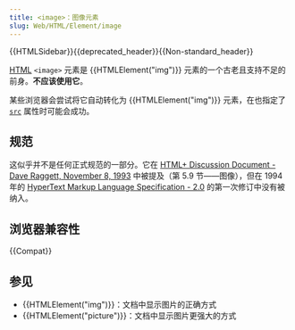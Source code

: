 ```yaml
---
title: <image>：图像元素
slug: Web/HTML/Element/image
---
```


{{HTMLSidebar}}{{deprecated_header}}{{Non-standard_header}}

[HTML](/zh-CN/docs/Web/HTML) `<image>` 元素是 {{HTMLElement("img")}} 元素的一个古老且支持不足的前身。**不应该使用它**。

某些浏览器会尝试将它自动转化为 {{HTMLElement("img")}} 元素，在也指定了 [`src`](/zh-CN/docs/Web/HTML/Element/img#src) 属性时可能会成功。

## 规范

这似乎并不是任何正式规范的一部分。它在 [HTML+ Discussion Document - Dave Raggett, November 8, 1993](https://www.w3.org/MarkUp/HTMLPlus/htmlplus_21.html) 中被提及（第 5.9 节——图像），但在 1994 年的 [HyperText Markup Language Specification - 2.0](https://datatracker.ietf.org/doc/html/draft-ietf-html-spec-00) 的第一次修订中没有被纳入。

## 浏览器兼容性

{{Compat}}

## 参见

- {{HTMLElement("img")}}：文档中显示图片的正确方式
- {{HTMLElement("picture")}}：文档中显示图片更强大的方式
